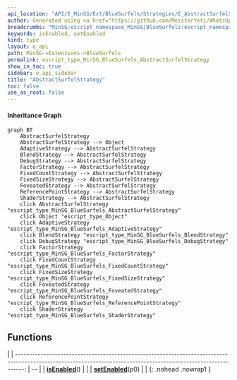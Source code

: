 ```yaml
---
api_location: "API/E_MinSG/Ext/BlueSurfels/Strategies/E_AbstractSurfelStrategy.h:38:26"
author: Generated using <a href="https://github.com/MeisterYeti/WhatsUpDoc">WhatsUpDoc</a>
breadcrumbs: "MinSG:escript_namespace_MinSG|BlueSurfels:escript_namespace_MinSG_BlueSurfels"
keywords: isEnabled, setEnabled
kind: type
layout: e_api
path: MinSG->Extensions->BlueSurfels
permalink: escript_type_MinSG_BlueSurfels_AbstractSurfelStrategy
show_in_toc: true
sidebar: e_api_sidebar
title: "AbstractSurfelStrategy"
toc: false
use_as_root: false
---
```


#### Inheritance Graph

```mermaid
graph BT
	AbstractSurfelStrategy
	AbstractSurfelStrategy --> Object
	AdaptiveStrategy --> AbstractSurfelStrategy
	BlendStrategy --> AbstractSurfelStrategy
	DebugStrategy --> AbstractSurfelStrategy
	FactorStrategy --> AbstractSurfelStrategy
	FixedCountStrategy --> AbstractSurfelStrategy
	FixedSizeStrategy --> AbstractSurfelStrategy
	FoveatedStrategy --> AbstractSurfelStrategy
	ReferencePointStrategy --> AbstractSurfelStrategy
	ShaderStrategy --> AbstractSurfelStrategy
	click AbstractSurfelStrategy "escript_type_MinSG_BlueSurfels_AbstractSurfelStrategy"
	click Object "escript_type_Object"
	click AdaptiveStrategy "escript_type_MinSG_BlueSurfels_AdaptiveStrategy"
	click BlendStrategy "escript_type_MinSG_BlueSurfels_BlendStrategy"
	click DebugStrategy "escript_type_MinSG_BlueSurfels_DebugStrategy"
	click FactorStrategy "escript_type_MinSG_BlueSurfels_FactorStrategy"
	click FixedCountStrategy "escript_type_MinSG_BlueSurfels_FixedCountStrategy"
	click FixedSizeStrategy "escript_type_MinSG_BlueSurfels_FixedSizeStrategy"
	click FoveatedStrategy "escript_type_MinSG_BlueSurfels_FoveatedStrategy"
	click ReferencePointStrategy "escript_type_MinSG_BlueSurfels_ReferencePointStrategy"
	click ShaderStrategy "escript_type_MinSG_BlueSurfels_ShaderStrategy"
```

## Functions

|
| ---------------------------------------------------------------------------------------------------------------------------------------------------------------: | -- | 
| **[isEnabled](classMinSG_1_1BlueSurfels_1_1AbstractSurfelStrategy#classMinSG_1_1BlueSurfels_1_1AbstractSurfelStrategy_1af72a28b486ab513f701a55de975e15a9)**()    |  | 
| **[setEnabled](classMinSG_1_1BlueSurfels_1_1AbstractSurfelStrategy#classMinSG_1_1BlueSurfels_1_1AbstractSurfelStrategy_1a64bf9c0f2eecd581d8dec76a4b32f0f6)**(p0) |  | 
{: .nohead .nowrap1 }

